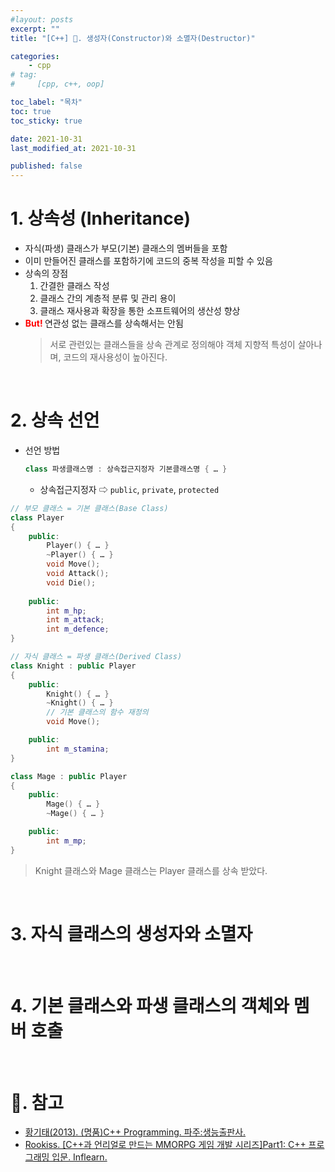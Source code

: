 ```yaml
---
#layout: posts
excerpt: ""
title: "[C++] 📂. 생성자(Constructor)와 소멸자(Destructor)"

categories:
    - cpp
# tag:
#     [cpp, c++, oop]

toc_label: "목차"
toc: true
toc_sticky: true

date: 2021-10-31
last_modified_at: 2021-10-31

published: false
---
```


# 1. 상속성 (Inheritance)
- 자식(파생) 클래스가 부모(기본) 클래스의 멤버들을 포함
- 이미 만들어진 클래스를 포함하기에 코드의 중복 작성을 피할 수 있음
- 상속의 장점
  1. 간결한 클래스 작성
  2. 클래스 간의 계층적 분류 및 관리 용이
  3. 클래스 재사용과 확장을 통한 소프트웨어의 생산성 향상
- **<span style="color:Red">But! </span>** 연관성 없는 클래스를 상속해서는 안됨
  > 서로 관련있는 클래스들을 상속 관계로 정의해야 객체 지향적 특성이 살아나며, 코드의 재사용성이 높아진다.

<br>

# 2. 상속 선언
- 선언 방법
    ```c++
    class 파생클래스명 : 상속접근지정자 기본클래스명 { … }
    ```
    - 상속접근지정자 ⇨ `public`, `private`, `protected`

```c++
// 부모 클래스 = 기본 클래스(Base Class)
class Player
{
    public:
        Player() { … }
        ~Player() { … }
        void Move();
        void Attack();
        void Die();
    
    public:
        int m_hp;
        int m_attack;
        int m_defence;
}

// 자식 클래스 = 파생 클래스(Derived Class)
class Knight : public Player
{
    public:
        Knight() { … }
        ~Knight() { … }
        // 기본 클래스의 함수 재정의
        void Move();

    public:
        int m_stamina;
}

class Mage : public Player
{
    public:
        Mage() { … }
        ~Mage() { … }

    public:
        int m_mp;
}
```
> Knight 클래스와 Mage 클래스는 Player 클래스를 상속 받았다.

<br>

# 3. 자식 클래스의 생성자와 소멸자


<br>

# 4. 기본 클래스와 파생 클래스의 객체와 멤버 호출


<br>

# 📑. 참고
* [황기태(2013). (명품)C++ Programming. 파주:생능출판사.](https://www.booksr.co.kr/html/book/book.asp?seq=697053)
* [Rookiss. [C++과 언리얼로 만드는 MMORPG 게임 개발 시리즈]Part1: C++ 프로그래밍 입문. Inflearn.](https://www.inflearn.com/course/%EC%96%B8%EB%A6%AC%EC%96%BC-3d-mmorpg-1/dashboard)